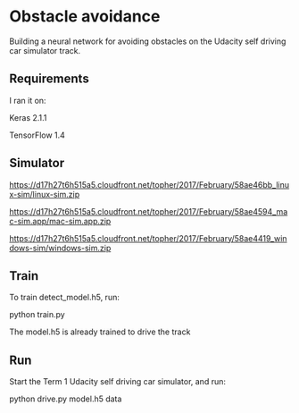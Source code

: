 # Obstacle avoidance
Building a neural network for avoiding obstacles on the Udacity self driving car simulator track.

## Requirements
I ran it on:

Keras 2.1.1

TensorFlow 1.4

## Simulator
https://d17h27t6h515a5.cloudfront.net/topher/2017/February/58ae46bb_linux-sim/linux-sim.zip

https://d17h27t6h515a5.cloudfront.net/topher/2017/February/58ae4594_mac-sim.app/mac-sim.app.zip

https://d17h27t6h515a5.cloudfront.net/topher/2017/February/58ae4419_windows-sim/windows-sim.zip

## Train

To train detect_model.h5, run:

python train.py

The model.h5 is already trained to drive the track

## Run

Start the Term 1 Udacity self driving car simulator, and run:

python drive.py model.h5 data

